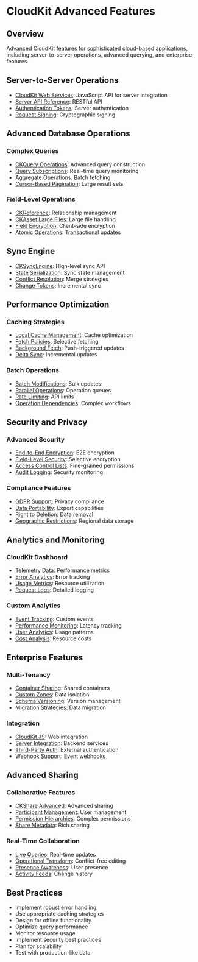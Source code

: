 # CloudKit Advanced Features

## Overview
Advanced CloudKit features for sophisticated cloud-based applications, including server-to-server operations, advanced querying, and enterprise features.

## Server-to-Server Operations
- [CloudKit Web Services](https://developer.apple.com/documentation/cloudkitjs): JavaScript API for server integration
- [Server API Reference](https://developer.apple.com/documentation/cloudkit/server-to-server_web_service): RESTful API
- [Authentication Tokens](https://developer.apple.com/documentation/cloudkit/server-to-server_web_service/authenticating_requests): Server authentication
- [Request Signing](https://developer.apple.com/documentation/cloudkit/server-to-server_web_service/signing_requests): Cryptographic signing

## Advanced Database Operations

### Complex Queries
- [CKQuery Operations](https://developer.apple.com/documentation/cloudkit/ckquery): Advanced query construction
- [Query Subscriptions](https://developer.apple.com/documentation/cloudkit/ckquerysubscription): Real-time query monitoring
- [Aggregate Operations](https://developer.apple.com/documentation/cloudkit/ckfetchrecordsoperation): Batch fetching
- [Cursor-Based Pagination](https://developer.apple.com/documentation/cloudkit/ckqueryoperation/1515281-querycursor): Large result sets

### Field-Level Operations
- [CKReference](https://developer.apple.com/documentation/cloudkit/ckreference): Relationship management
- [CKAsset Large Files](https://developer.apple.com/documentation/cloudkit/ckasset): Large file handling
- [Field Encryption](https://developer.apple.com/documentation/cloudkit/encrypting_user_data): Client-side encryption
- [Atomic Operations](https://developer.apple.com/documentation/cloudkit/ckmodifyrecordsoperation): Transactional updates

## Sync Engine
- [CKSyncEngine](https://developer.apple.com/documentation/cloudkit/cksyncengine): High-level sync API
- [State Serialization](https://developer.apple.com/documentation/cloudkit/cksyncengine/state): Sync state management
- [Conflict Resolution](https://developer.apple.com/documentation/cloudkit/cksyncengine/conflict): Merge strategies
- [Change Tokens](https://developer.apple.com/documentation/cloudkit/ckserverchangetoken): Incremental sync

## Performance Optimization

### Caching Strategies
- [Local Cache Management](https://developer.apple.com/documentation/cloudkit/optimizing_cloudkit_cache): Cache optimization
- [Fetch Policies](https://developer.apple.com/documentation/cloudkit/ckqueryoperation/1515078-desiredkeys): Selective fetching
- [Background Fetch](https://developer.apple.com/documentation/cloudkit/remote_notifications): Push-triggered updates
- [Delta Sync](https://developer.apple.com/documentation/cloudkit/ckfetchrecordchangesoperation): Incremental updates

### Batch Operations
- [Batch Modifications](https://developer.apple.com/documentation/cloudkit/ckmodifyrecordsoperation): Bulk updates
- [Parallel Operations](https://developer.apple.com/documentation/cloudkit/managing_icloud_containers): Operation queues
- [Rate Limiting](https://developer.apple.com/documentation/cloudkit/cloudkit_dashboard): API limits
- [Operation Dependencies](https://developer.apple.com/documentation/foundation/operation): Complex workflows

## Security and Privacy

### Advanced Security
- [End-to-End Encryption](https://developer.apple.com/documentation/cloudkit/encrypting_user_data): E2E encryption
- [Field-Level Security](https://developer.apple.com/documentation/cloudkit/ckrecord): Selective encryption
- [Access Control Lists](https://developer.apple.com/documentation/cloudkit/ckshare): Fine-grained permissions
- [Audit Logging](https://developer.apple.com/documentation/cloudkit/cloudkit_dashboard): Security monitoring

### Compliance Features
- [GDPR Support](https://developer.apple.com/documentation/cloudkit/managing_user_privacy): Privacy compliance
- [Data Portability](https://developer.apple.com/documentation/cloudkit/exporting_user_data): Export capabilities
- [Right to Deletion](https://developer.apple.com/documentation/cloudkit/deleting_user_data): Data removal
- [Geographic Restrictions](https://developer.apple.com/documentation/cloudkit/managing_icloud_containers): Regional data storage

## Analytics and Monitoring

### CloudKit Dashboard
- [Telemetry Data](https://developer.apple.com/documentation/cloudkit/cloudkit_dashboard): Performance metrics
- [Error Analytics](https://developer.apple.com/documentation/cloudkit/cloudkit_dashboard/viewing_error_trends): Error tracking
- [Usage Metrics](https://developer.apple.com/documentation/cloudkit/cloudkit_dashboard/monitoring_usage): Resource utilization
- [Request Logs](https://developer.apple.com/documentation/cloudkit/cloudkit_dashboard/viewing_logs): Detailed logging

### Custom Analytics
- [Event Tracking](https://developer.apple.com/documentation/cloudkit/logging_events): Custom events
- [Performance Monitoring](https://developer.apple.com/documentation/cloudkit/monitoring_performance): Latency tracking
- [User Analytics](https://developer.apple.com/documentation/cloudkit/tracking_user_activity): Usage patterns
- [Cost Analysis](https://developer.apple.com/documentation/cloudkit/managing_costs): Resource costs

## Enterprise Features

### Multi-Tenancy
- [Container Sharing](https://developer.apple.com/documentation/cloudkit/managing_icloud_containers): Shared containers
- [Custom Zones](https://developer.apple.com/documentation/cloudkit/ckrecordzone): Data isolation
- [Schema Versioning](https://developer.apple.com/documentation/cloudkit/managing_schema): Version management
- [Migration Strategies](https://developer.apple.com/documentation/cloudkit/migrating_data): Data migration

### Integration
- [CloudKit JS](https://developer.apple.com/documentation/cloudkitjs): Web integration
- [Server Integration](https://developer.apple.com/documentation/cloudkit/server-to-server_web_service): Backend services
- [Third-Party Auth](https://developer.apple.com/documentation/cloudkit/authenticating_users): External authentication
- [Webhook Support](https://developer.apple.com/documentation/cloudkit/notifications): Event webhooks

## Advanced Sharing

### Collaborative Features
- [CKShare Advanced](https://developer.apple.com/documentation/cloudkit/ckshare): Advanced sharing
- [Participant Management](https://developer.apple.com/documentation/cloudkit/ckshare/participant): User management
- [Permission Hierarchies](https://developer.apple.com/documentation/cloudkit/managing_permissions): Complex permissions
- [Share Metadata](https://developer.apple.com/documentation/cloudkit/ckshare/metadata): Rich sharing

### Real-Time Collaboration
- [Live Queries](https://developer.apple.com/documentation/cloudkit/ckquerysubscription): Real-time updates
- [Operational Transform](https://developer.apple.com/documentation/cloudkit/conflict_resolution): Conflict-free editing
- [Presence Awareness](https://developer.apple.com/documentation/cloudkit/tracking_user_presence): User presence
- [Activity Feeds](https://developer.apple.com/documentation/cloudkit/activity_tracking): Change history

## Best Practices
- Implement robust error handling
- Use appropriate caching strategies
- Design for offline functionality
- Optimize query performance
- Monitor resource usage
- Implement security best practices
- Plan for scalability
- Test with production-like data